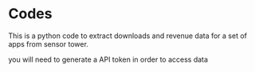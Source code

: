 # Codes
This is a python code to extract downloads and revenue data for a set of apps from sensor tower.

you will need to generate a API token in order to access data  
